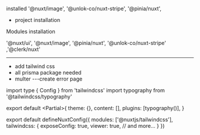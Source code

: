 installed
 '@nuxt/image',
    '@unlok-co/nuxt-stripe',
'@pinia/nuxt',

- project installation

Modules installation

'@nuxt/ui',
'@nuxt/image',
'@pinia/nuxt',
'@unlok-co/nuxt-stripe'
,'@clerk/nuxt'

----------------------------
- add tailwind css
- all prisma package needed
- multer
---create error page


import type { Config } from 'tailwindcss'
import typography from '@tailwindcss/typography'

export default <Partial<Config>>{
  theme: {},
  content: [],
  plugins: [typography()],
}


export default defineNuxtConfig({
  modules: ['@nuxtjs/tailwindcss'],
  tailwindcss: {
    exposeConfig: true,
    viewer: true,
    // and more...
  }
})
